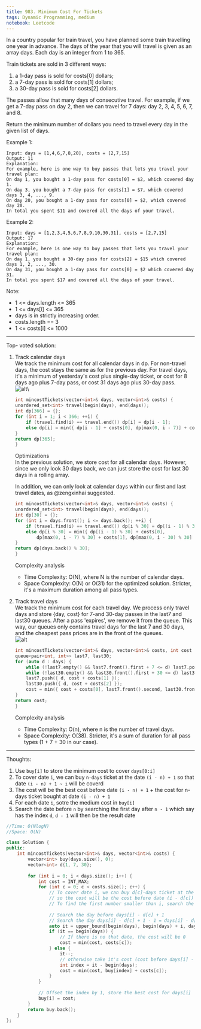 ```yaml
---
title: 983. Minimum Cost For Tickets
tags: Dynamic Programming, medium
notebook: Leetcode
---
```


In a country popular for train travel, you have planned some train travelling one year in advance.  The days of the year that you will travel is given as an array days.  Each day is an integer from 1 to 365.

Train tickets are sold in 3 different ways:

1. a 1-day pass is sold for costs[0] dollars;
2. a 7-day pass is sold for costs[1] dollars;
3. a 30-day pass is sold for costs[2] dollars.
   
The passes allow that many days of consecutive travel.  For example, if we get a 7-day pass on day 2, then we can travel for 7 days: day 2, 3, 4, 5, 6, 7, and 8.

Return the minimum number of dollars you need to travel every day in the given list of days.

 

Example 1:
```
Input: days = [1,4,6,7,8,20], costs = [2,7,15]
Output: 11
Explanation: 
For example, here is one way to buy passes that lets you travel your travel plan:
On day 1, you bought a 1-day pass for costs[0] = $2, which covered day 1.
On day 3, you bought a 7-day pass for costs[1] = $7, which covered days 3, 4, ..., 9.
On day 20, you bought a 1-day pass for costs[0] = $2, which covered day 20.
In total you spent $11 and covered all the days of your travel.
```
Example 2:
```
Input: days = [1,2,3,4,5,6,7,8,9,10,30,31], costs = [2,7,15]
Output: 17
Explanation: 
For example, here is one way to buy passes that lets you travel your travel plan:
On day 1, you bought a 30-day pass for costs[2] = $15 which covered days 1, 2, ..., 30.
On day 31, you bought a 1-day pass for costs[0] = $2 which covered day 31.
In total you spent $17 and covered all the days of your travel.
 ```

Note:

- 1 <= days.length <= 365
- 1 <= days[i] <= 365
- days is in strictly increasing order.
- costs.length == 3
- 1 <= costs[i] <= 1000
----------
Top- voted solution:
1. Track calendar days\
We track the minimum cost for all calendar days in dp. For non-travel days, the cost stays the same as for the previous day. For travel days, it's a minimum of yesterday's cost plus single-day ticket, or cost for 8 days ago plus 7-day pass, or cost 31 days ago plus 30-day pass. \
![alt](https://assets.leetcode.com/users/votrubac/image_1548621855.png)\
    ```c++
    int mincostTickets(vector<int>& days, vector<int>& costs) {
    unordered_set<int> travel(begin(days), end(days));
    int dp[366] = {};
    for (int i = 1; i < 366; ++i) {
        if (travel.find(i) == travel.end()) dp[i] = dp[i - 1];
        else dp[i] = min({ dp[i - 1] + costs[0], dp[max(0, i - 7)] + costs[1], dp[max(0, i - 30)] + costs[2]});
    }
    return dp[365];
    }
    ```
    Optimizations \
    In the previous solution, we store cost for all calendar days. However, since we only look 30 days back, we can just store the cost for last 30 days in a rolling array.

    In addition, we can only look at calendar days within our first and last travel dates, as @zengxinhai suggested.
    ```c++
    int mincostTickets(vector<int>& days, vector<int>& costs) {
    unordered_set<int> travel(begin(days), end(days));
    int dp[30] = {};
    for (int i = days.front(); i <= days.back(); ++i) {
        if (travel.find(i) == travel.end()) dp[i % 30] = dp[(i - 1) % 30];
        else dp[i % 30] = min({ dp[(i - 1) % 30] + costs[0],
            dp[max(0, i - 7) % 30] + costs[1], dp[max(0, i - 30) % 30] + costs[2] });
    }
    return dp[days.back() % 30];
    }
    ``` 
    Complexity analysis
    - Time Complexity: O(N), where N is the number of calendar days.
    - Space Complexity: O(N) or O(31) for the optimized solution. Stricter, it's a maximum duration among all pass types.

2. Track travel days \
We track the minimum cost for each travel day. We process only travel days and store {day, cost} for 7-and 30-day passes in the last7 and last30 queues. After a pass 'expires', we remove it from the queue. This way, our queues only contains travel days for the last 7 and 30 days, and the cheapest pass prices are in the front of the queues.\
![alt](https://assets.leetcode.com/users/votrubac/image_1548617861.png)
    ```c++
    int mincostTickets(vector<int>& days, vector<int>& costs, int cost = 0) {
    queue<pair<int, int>> last7, last30;
    for (auto d : days) {
        while (!last7.empty() && last7.front().first + 7 <= d) last7.pop();
        while (!last30.empty() && last30.front().first + 30 <= d) last30.pop();
        last7.push({ d, cost + costs[1] });
        last30.push({ d, cost + costs[2] });
        cost = min({ cost + costs[0], last7.front().second, last30.front().second });
    }
    return cost;
    }
    ```

    Complexity analysis 
    - Time Complexity: O(n), where n is the number of travel days.
    - Space Complexity: O(38). Stricter, it's a sum of duration for all pass types (1 + 7 + 30 in our case).
----------

Thoughts:

1. Use `buy[i]` to store the minimum cost to cover `days[0:i]`
2. To cover date `i`, we can buy `n-days` ticket at the date `(i - n) + 1` so that date `(i - n) + 1 ~ i` will be coverd
3. The cost will be the best cost before date `(i - n) + 1` + the cost for n-days ticket bought at date `(i - n) + 1`
4. For each date `i`, sotre the medium cost in `buy[i]`
5. Search the date before `n` by searching the first day after `n - 1` which say has the index `d`, `d - 1` will then be the result date

```c++
//Time: O(NlogN)
//Space: O(N)

class Solution {
public:
    int mincostTickets(vector<int>& days, vector<int>& costs) {
        vector<int> buy(days.size(), 0);
        vector<int> d{1, 7, 30};
        
        for (int i = 0; i < days.size(); i++) {
            int cost = INT_MAX;
            for (int c = 0; c < costs.size(); c++) {
                // To cover date i, we can buy d[c]-days ticket at the date (i - d[c]) + 1, 
                // so the cost will be the cost before date (i - d[c]) + 1 + the cost for d[c]-days ticket
                // To find the first number smaller than i, search the first number that greater than (i - 1), say it has the iterator it, it-- will then be the first number smaller than i.
                
                // Search the day before days[i] - d[c] + 1
                // Search the day days[i] - d[c] + 1 - 1 = days[i] - d[c]
                auto it = upper_bound(begin(days), begin(days) + i, days[i] - d[c]);
                if (it == begin(days)) {
                    // If there is no that date, the cost will be 0
                    cost = min(cost, costs[c]);
                } else {
                    it--;
                    // otherwise take it's cost (cost before days[i] - d[c] + 1) and buy a d[c]-days ticket at date (days[i] - d[c] + 1)
                    int index = it - begin(days);
                    cost = min(cost, buy[index] + costs[c]);
                }
            }
            
            // Offset the index by 1, store the best cost for days[i]
            buy[i] = cost;
        }
        return buy.back();
    }
};
   
```